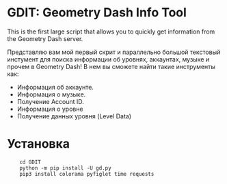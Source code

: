 # GDIT: Geometry Dash Info Tool
This is the first large script that allows you to quickly get information from the Geometry Dash server.

Представляю вам мой первый скрит и параллельно большой текстовый инстумент для поиска информации об уровнях, аккаунтах, музыке и прочем в Geometry Dash!
В нем вы сможете найти такие инструменты как:
- Информация об аккаунте.
- Информация о музыке.
- Получение Account ID.
- Информация о уровне
- Получение данных уровня (Level Data)

# Установка

``` git clone https://github.com/xtr-root/GDIT.git
    cd GDIT
    python -m pip install -U gd.py
    pip3 install colorama pyfiglet time requests
